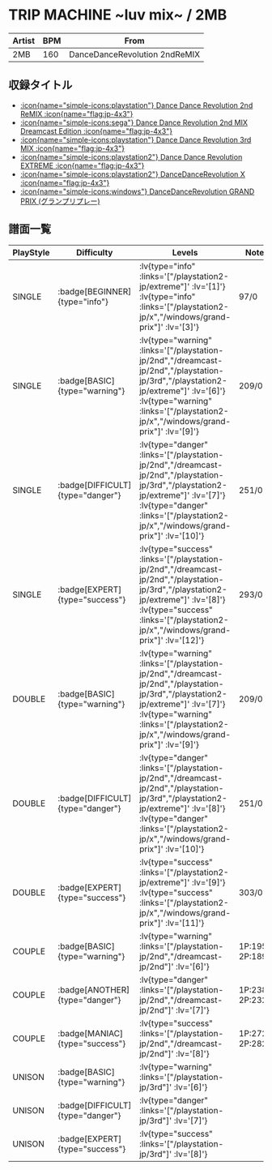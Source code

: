 # TRIP MACHINE \~luv mix\~ / 2MB

|Artist|BPM|From|
|------|---|----|
|2MB|160|DanceDanceRevolution 2ndReMIX|

## 収録タイトル

- [ :icon{name="simple-icons:playstation"} Dance Dance Revolution 2nd ReMIX :icon{name="flag:jp-4x3"} ](/playstation-jp/2nd)
- [ :icon{name="simple-icons:sega"} Dance Dance Revolution 2nd MIX Dreamcast Edition :icon{name="flag:jp-4x3"} ](/dreamcast-jp/2nd)
- [ :icon{name="simple-icons:playstation"} Dance Dance Revolution 3rd MIX :icon{name="flag:jp-4x3"} ](/playstation-jp/3rd)
- [ :icon{name="simple-icons:playstation2"} Dance Dance Revolution EXTREME :icon{name="flag:jp-4x3"} ](/playstation2-jp/extreme)
- [ :icon{name="simple-icons:playstation2"} DanceDanceRevolution X :icon{name="flag:jp-4x3"} ](/playstation2-jp/x)
- [ :icon{name="simple-icons:windows"} DanceDanceRevolution GRAND PRIX (グランプリプレー)](/windows/grand-prix)

## 譜面一覧

|PlayStyle|Difficulty|Levels|Notes|Movie|
|---------|----------|------|-----|-----|
|SINGLE| :badge[BEGINNER]{type="info"} | :lv{type="info" :links='["/playstation2-jp/extreme"]' :lv='[1]'}  :lv{type="info" :links='["/playstation2-jp/x","/windows/grand-prix"]' :lv='[3]'} |97/0||
|SINGLE| :badge[BASIC]{type="warning"} | :lv{type="warning" :links='["/playstation-jp/2nd","/dreamcast-jp/2nd","/playstation-jp/3rd","/playstation2-jp/extreme"]' :lv='[6]'}  :lv{type="warning" :links='["/playstation2-jp/x","/windows/grand-prix"]' :lv='[9]'} |209/0||
|SINGLE| :badge[DIFFICULT]{type="danger"} | :lv{type="danger" :links='["/playstation-jp/2nd","/dreamcast-jp/2nd","/playstation-jp/3rd","/playstation2-jp/extreme"]' :lv='[7]'}  :lv{type="danger" :links='["/playstation2-jp/x","/windows/grand-prix"]' :lv='[10]'} |251/0||
|SINGLE| :badge[EXPERT]{type="success"} | :lv{type="success" :links='["/playstation-jp/2nd","/dreamcast-jp/2nd","/playstation-jp/3rd","/playstation2-jp/extreme"]' :lv='[8]'}  :lv{type="success" :links='["/playstation2-jp/x","/windows/grand-prix"]' :lv='[12]'} |293/0||
|DOUBLE| :badge[BASIC]{type="warning"} | :lv{type="warning" :links='["/playstation-jp/2nd","/dreamcast-jp/2nd","/playstation-jp/3rd","/playstation2-jp/extreme"]' :lv='[7]'}  :lv{type="warning" :links='["/playstation2-jp/x","/windows/grand-prix"]' :lv='[9]'} |209/0||
|DOUBLE| :badge[DIFFICULT]{type="danger"} | :lv{type="danger" :links='["/playstation-jp/2nd","/dreamcast-jp/2nd","/playstation-jp/3rd","/playstation2-jp/extreme"]' :lv='[8]'}  :lv{type="danger" :links='["/playstation2-jp/x","/windows/grand-prix"]' :lv='[10]'} |251/0||
|DOUBLE| :badge[EXPERT]{type="success"} | :lv{type="success" :links='["/playstation2-jp/extreme"]' :lv='[9]'}  :lv{type="success" :links='["/playstation2-jp/x","/windows/grand-prix"]' :lv='[11]'} |303/0||
|COUPLE| :badge[BASIC]{type="warning"} | :lv{type="warning" :links='["/playstation-jp/2nd","/dreamcast-jp/2nd"]' :lv='[6]'} |1P:195/0 2P:189/0||
|COUPLE| :badge[ANOTHER]{type="danger"} | :lv{type="danger" :links='["/playstation-jp/2nd","/dreamcast-jp/2nd"]' :lv='[7]'} |1P:238/0 2P:232/0||
|COUPLE| :badge[MANIAC]{type="success"} | :lv{type="success" :links='["/playstation-jp/2nd","/dreamcast-jp/2nd"]' :lv='[8]'} |1P:272/0 2P:282/0||
|UNISON| :badge[BASIC]{type="warning"} | :lv{type="warning" :links='["/playstation-jp/3rd"]' :lv='[6]'} |||
|UNISON| :badge[DIFFICULT]{type="danger"} | :lv{type="danger" :links='["/playstation-jp/3rd"]' :lv='[7]'} |||
|UNISON| :badge[EXPERT]{type="success"} | :lv{type="success" :links='["/playstation-jp/3rd"]' :lv='[8]'} |||
